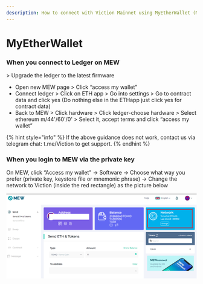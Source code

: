 ```yaml
---
description: How to connect with Viction Mainnet using MyEtherWallet (MEW)
---
```


# MyEtherWallet

### **When you connect to Ledger on MEW** <a href="#8a7e" id="8a7e"></a>

\> Upgrade the ledger to the latest firmware

* Open new MEW page > Click “access my wallet”
* Connect ledger > Click on ETH app > Go into settings > Go to contract data and click yes (Do nothing else in the ETHapp just click yes for contract data)
* Back to MEW > Click hardware > Click ledger-choose hardware > Select ethereum m/44'/60'/0' > Select it, accept terms and click “access my wallet”

{% hint style="info" %}
If the above guidance does not work, contact us via telegram chat: t.me/Viction to get support.
{% endhint %}

### **When you login to MEW via the private key** <a href="#33b8" id="33b8"></a>

On MEW, click “Access my wallet" -> Software -> Choose what way you prefer (private key, keystore file or mnemonic phrase) -> Change the network to Viction (inside the red rectangle) as the picture below

![](<../../.gitbook/assets/image (21).png>)
